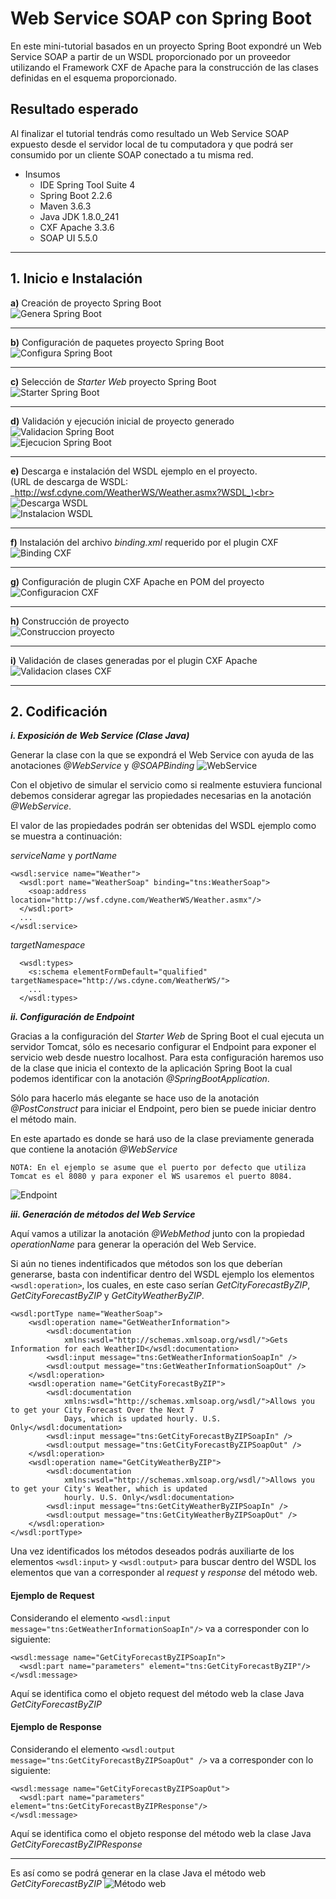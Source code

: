 # Web Service SOAP con Spring Boot
En este mini-tutorial basados en un proyecto Spring Boot expondr&eacute; un Web Service SOAP a partir de un WSDL proporcionado por un proveedor utilizando el Framework CXF de Apache para la construcci&oacute;n de las clases definidas en el esquema proporcionado.

## Resultado esperado
Al finalizar el tutorial tendr&aacute;s como resultado un Web Service SOAP expuesto desde el servidor local de tu computadora y que podr&aacute; ser consumido por un cliente SOAP conectado a tu misma red.

* Insumos
  * IDE Spring Tool Suite 4 
  * Spring Boot 2.2.6
  * Maven 3.6.3
  * Java JDK 1.8.0_241
  * CXF Apache 3.3.6
  * SOAP UI 5.5.0
__________________________________________________________________
## 1. Inicio e Instalaci&oacute;n

**a)** Creaci&oacute;n de proyecto Spring Boot<br>
![Genera Spring Boot](https://github.com/georgeous497git/springboot-mocksoap/blob/master/img/001.png)
__________________________________________________________________
**b)** Configuraci&oacute;n de paquetes proyecto Spring Boot<br>
![Configura Spring Boot](https://github.com/georgeous497git/springboot-mocksoap/blob/master/img/002.png)
__________________________________________________________________
**c)** Selecci&oacute;n de *Starter Web* proyecto Spring Boot<br>
![Starter Spring Boot](https://github.com/georgeous497git/springboot-mocksoap/blob/master/img/003.png)
__________________________________________________________________
**d)** Validaci&oacute;n y ejecuci&oacute;n inicial de proyecto generado<br>
![Validacion Spring Boot](https://github.com/georgeous497git/springboot-mocksoap/blob/master/img/004.png)<br>
![Ejecucion Spring Boot](https://github.com/georgeous497git/springboot-mocksoap/blob/master/img/004_1.png)
__________________________________________________________________
**e)** Descarga e instalaci&oacute;n del WSDL ejemplo en el proyecto.<br>(URL de descarga de WSDL: _http://wsf.cdyne.com/WeatherWS/Weather.asmx?WSDL_)<br>
![Descarga WSDL](https://github.com/georgeous497git/springboot-mocksoap/blob/master/img/006.png)<br>
![Instalacion WSDL](https://github.com/georgeous497git/springboot-mocksoap/blob/master/img/009.png)
__________________________________________________________________
**f)** Instalaci&oacute;n del archivo _binding.xml_ requerido por el plugin CXF<br>
![Binding CXF](https://github.com/georgeous497git/springboot-mocksoap/blob/master/img/012.png)
__________________________________________________________________
**g)** Configuraci&oacute;n de plugin CXF Apache en POM del proyecto<br>
![Configuracion CXF](https://github.com/georgeous497git/springboot-mocksoap/blob/master/img/013.png)
__________________________________________________________________
**h)** Construcci&oacute;n de proyecto<br>
![Construccion proyecto](https://github.com/georgeous497git/springboot-mocksoap/blob/master/img/013_1.png)
__________________________________________________________________
**i)** Validaci&oacute;n de clases generadas por el plugin CXF Apache<br>
![Validacion clases CXF](https://github.com/georgeous497git/springboot-mocksoap/blob/master/img/014.png)

________________________________________________________________________________________________________________________

## 2. Codificaci&oacute;n

**_i. Exposici&oacute;n de Web Service (Clase Java)_**

Generar la clase con la que se expondr&aacute; el Web Service con ayuda de las anotaciones _@WebService_ y _@SOAPBinding_  ![WebService](https://github.com/georgeous497git/springboot-mocksoap/blob/master/img/015.PNG)

Con el objetivo de simular el servicio como si realmente estuviera funcional debemos considerar agregar las propiedades necesarias en la anotaci&oacute;n _@WebService_.

El valor de las propiedades podr&aacute;n ser obtenidas del WSDL ejemplo como se muestra a continuaci&oacute;n:

_serviceName_ y _portName_

    <wsdl:service name="Weather">
      <wsdl:port name="WeatherSoap" binding="tns:WeatherSoap">
        <soap:address location="http://wsf.cdyne.com/WeatherWS/Weather.asmx"/>
      </wsdl:port>
      ...
    </wsdl:service>
  
 _targetNamespace_
      
      <wsdl:types>
        <s:schema elementFormDefault="qualified" targetNamespace="http://ws.cdyne.com/WeatherWS/">
        ...
      </wsdl:types>
	

**_ii. Configuraci&oacute;n de Endpoint_**

Gracias a la configuraci&oacute;n del _Starter Web_ de Spring Boot el cual ejecuta un servidor Tomcat, s&oacute;lo es necesario configurar el Endpoint para exponer el servicio web desde nuestro localhost. Para esta configuraci&oacute;n haremos uso de la clase que inicia el contexto de la aplicaci&oacute;n Spring Boot la cual podemos identificar con la anotaci&oacute;n _@SpringBootApplication_.

S&oacute;lo para hacerlo m&aacute;s elegante se hace uso de la anotaci&oacute;n _@PostConstruct_ para iniciar el Endpoint, pero bien se puede iniciar dentro el m&eacute;todo main.

En este apartado es donde se har&aacute; uso de la clase previamente generada que contiene la anotaci&oacute;n _@WebService_

    NOTA: En el ejemplo se asume que el puerto por defecto que utiliza Tomcat es el 8080 y para exponer el WS usaremos el puerto 8084.

![Endpoint](https://github.com/georgeous497git/springboot-mocksoap/blob/master/img/016.PNG)

**_iii. Generaci&oacute;n de m&eacute;todos del Web Service_**

Aqu&iacute; vamos a utilizar la anotaci&oacute;n _@WebMethod_ junto con la propiedad _operationName_ para generar la operaci&oacute;n del Web Service.

Si a&uacute;n no tienes indentificados que m&eacute;todos son los que deber&iacute;an generarse, basta con indentificar dentro del WSDL ejemplo los elementos `<wsdl:operation>`, los cuales, en este caso ser&iacute;an _GetCityForecastByZIP_, _GetCityForecastByZIP_ y _GetCityWeatherByZIP_.  

    <wsdl:portType name="WeatherSoap">
		<wsdl:operation name="GetWeatherInformation">
			<wsdl:documentation
				xmlns:wsdl="http://schemas.xmlsoap.org/wsdl/">Gets Information for each WeatherID</wsdl:documentation>
			<wsdl:input message="tns:GetWeatherInformationSoapIn" />
			<wsdl:output message="tns:GetWeatherInformationSoapOut" />
		</wsdl:operation>
		<wsdl:operation name="GetCityForecastByZIP">
			<wsdl:documentation
				xmlns:wsdl="http://schemas.xmlsoap.org/wsdl/">Allows you to get your City Forecast Over the Next 7
				Days, which is updated hourly. U.S. Only</wsdl:documentation>
			<wsdl:input message="tns:GetCityForecastByZIPSoapIn" />
			<wsdl:output message="tns:GetCityForecastByZIPSoapOut" />
		</wsdl:operation>
		<wsdl:operation name="GetCityWeatherByZIP">
			<wsdl:documentation
				xmlns:wsdl="http://schemas.xmlsoap.org/wsdl/">Allows you to get your City's Weather, which is updated
				hourly. U.S. Only</wsdl:documentation>
			<wsdl:input message="tns:GetCityWeatherByZIPSoapIn" />
			<wsdl:output message="tns:GetCityWeatherByZIPSoapOut" />
		</wsdl:operation>
    </wsdl:portType>

Una vez identificados los m&eacute;todos deseados podr&aacute;s auxiliarte de los elementos `<wsdl:input>` y `<wsdl:output>` para buscar dentro del WSDL los elementos que van a corresponder al _request_ y _response_ del m&eacute;todo web.

#### Ejemplo de Request

Considerando el elemento `<wsdl:input message="tns:GetWeatherInformationSoapIn"/>` va a corresponder con lo siguiente:

    <wsdl:message name="GetCityForecastByZIPSoapIn">
      <wsdl:part name="parameters" element="tns:GetCityForecastByZIP"/>
    </wsdl:message>
	
Aqu&iacute; se identifica como el objeto request del m&eacute;todo web la clase Java _GetCityForecastByZIP_

#### Ejemplo de Response

Considerando el elemento `<wsdl:output message="tns:GetCityForecastByZIPSoapOut" />` va a corresponder con lo siguiente:

    <wsdl:message name="GetCityForecastByZIPSoapOut">
      <wsdl:part name="parameters" element="tns:GetCityForecastByZIPResponse"/>
    </wsdl:message>

Aqu&iacute; se identifica como el objeto response del m&eacute;todo web la clase Java _GetCityForecastByZIPResponse_
_______________________________________
Es as&iacute; como se podr&aacute; generar en la clase Java el m&eacute;todo web _GetCityForecastByZIP_  ![M&eacute;todo web](https://github.com/georgeous497git/springboot-mocksoap/blob/master/img/017.PNG)





